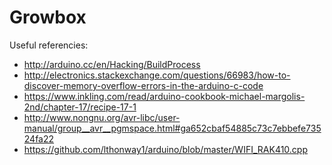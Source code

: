 Growbox
=======

Useful referencies:
* http://arduino.cc/en/Hacking/BuildProcess
* http://electronics.stackexchange.com/questions/66983/how-to-discover-memory-overflow-errors-in-the-arduino-c-code
* https://www.inkling.com/read/arduino-cookbook-michael-margolis-2nd/chapter-17/recipe-17-1
* http://www.nongnu.org/avr-libc/user-manual/group__avr__pgmspace.html#ga652cbaf54885c73c7ebbefe73524fa22
* https://github.com/lthonway1/arduino/blob/master/WIFI_RAK410.cpp